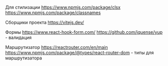 Для стилизации
    https://www.npmjs.com/package/clsx
    https://www.npmjs.com/package/classnames

Сборщики проекта
    https://vitejs.dev/

Формы
    https://www.react-hook-form.com/
    https://github.com/jquense/yup - валидация

Маршрутизатор
    https://reactrouter.com/en/main
    https://www.npmjs.com/package/@types/react-router-dom - типы для маршрутизатора
